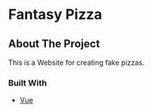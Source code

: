 # Fantasy Pizza

## About The Project

This is a Website for creating fake pizzas. 

### Built With

* [Vue](https://vuejs.org/)

